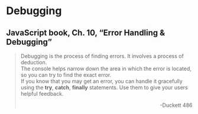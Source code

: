 # Debugging

## JavaScript book, Ch. 10, “Error Handling & Debugging”
> Debugging is the process of finding errors. It involves a process of deduction.<br>
> The console helps narrow down the area in which the error is located, so you can try to find the exact error.<br>
> If you know that you may get an error, you can handle it gracefully using the **try**, **catch**, **finally** statements. Use them to give your users helpful feedback.<br>
> <div style="text-align: right">-Duckett 486</div>
